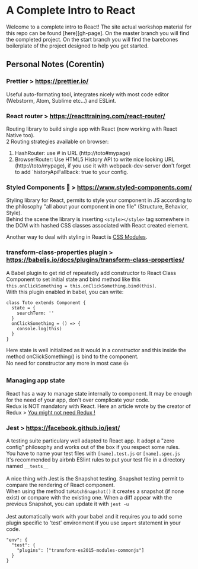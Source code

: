 # A Complete Intro to React

Welcome to a complete intro to React! The site actual workshop material for this repo can be found [here][gh-page]. On the master branch you will find the completed project. On the start branch you will find the barebones boilerplate of the project designed to help you get started.

## Personal Notes (Corentin)

### Prettier > <https://prettier.io/>
Useful auto-formating tool, integrates nicely with most code editor (Webstorm, Atom, Sublime etc...) and ESLint.

### React router > <https://reacttraining.com/react-router/>
Routing library to build single app with React (now working with React Native too).\
2 Routing strategies available on browser:
 1. HashRouter: use # in URL (http://toto#mypage)
 2. BrowserRouter: Use HTML5 History API to write nice looking URL (http://toto/mypage), if you use it with webpack-dev-server don't forget to add `historyApiFallback: true to your config.

### Styled Components 💅 > <https://www.styled-components.com/>
Styling library for React, permits to style your component in JS according to the philosophy "all about your component in one file" (Structure, Behavior, Style).\
Behind the scene the library is inserting `<style></style>` tag somewhere in the DOM with hashed CSS classes associated with React created element.

Another way to deal with styling in React is [CSS Modules](https://github.com/gajus/react-css-modules).

### transform-class-properties plugin > <https://babeljs.io/docs/plugins/transform-class-properties/>
A Babel plugin to get rid of repeatedly add constructor to React Class Component to set initial state and bind method like this `this.onClickSomething = this.onClickSomething.bind(this)`.\
With this plugin enabled in babel, you can write:
```
class Toto extends Component {
  state = {
    searchTerm: ''
  }
  onClickSomething = () => {
    console.log(this)
  }
}
```
Here state is well initialized as it would in a constructor and this inside the method onClickSomething() is bind to the component.\
No need for constructor any more in most case 👍

### Managing app state
React has a way to manage state internally to component. It may be enough for the need of your app, don't over complicate your code.\
Redux is NOT mandatory with React. Here an article wrote by the creator of Redux > [You might not need Redux !](https://medium.com/@dan_abramov/you-might-not-need-redux-be46360cf367)

### Jest > <https://facebook.github.io/jest/>
A testing suite particulary well adapted to React app. It adopt a "zero config" philosophy and works out of the box if you respect some rules.\
You have to name your test files with `[name].test.js` or `[name].spec.js`\
It's recommended by airbnb ESlint rules to put your test file in a directory named `__tests__`\
\
A nice thing with Jest is the Snapshot testing. Snapshot testing permit to compare the rendering of React component.\
When using the method `toMatchSnapshot()` it creates a snapshot (if none exist) or compare with the existing one.
When a diff appear with the previous Snapshot, you can update it with `jest -u`\
\
Jest automatically work with your babel and it requires you to add some plugin specific to 'test' environment if you use `import` statement in your code.
```
"env": {
  "test": {
    "plugins": ["transform-es2015-modules-commonjs"]
  }
}
```
